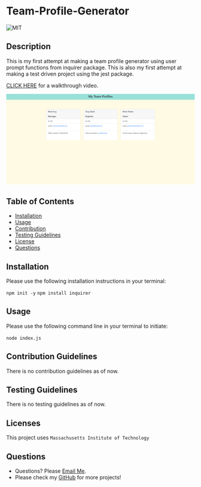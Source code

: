 # Team-Profile-Generator


  ![MIT](https://img.shields.io/badge/license-MIT-green)

## Description
This is my first attempt at making a team profile generator using user prompt functions from inquirer package. 
This is also my first attempt at making a test driven project using the jest package.

[CLICK HERE](https://www.loom.com/share/2c03c635bced4526aa279d3ea1bfe3e2) for a walkthrough video. 


![This is an image](SS.png)

## Table of Contents
- [Installation](#installation)
- [Usage](#usage)
- [Contribution](#contributing)
- [Testing Guidelines](#testing)
- [License](#licenses)
- [Questions](#questions)


## Installation <a name="installation"></a>

Please use the following installation instructions in your terminal:

```npm init -y```
```npm install inquirer```


## Usage <a name="usage"></a>

Please use the following command line in your terminal to initiate:

```node index.js```


## Contribution Guidelines <a name="contributing"></a>

There is no contribution guidelines as of now. 


## Testing Guidelines <a name="testing"></a>

There is no testing guidelines as of now. 


## Licenses <a name="licenses"></a>

This project uses  ```Massachusetts Institute of Technology```

## Questions <a name="questions"></a>

- Questions? Please [Email Me](mailto:tony.bs.0303@gmail.com).
- Please check my [GitHub](https://github.com/tonybs03) for more projects!
